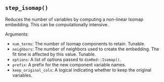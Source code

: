 ## `step_isomap()`

Reduces the number of variables by computing a non-linear Isomap embedding. This can be computationally intensive.

Arguments:
* `num_terms`: The number of Isomap components to retain. Tunable.
* `neighbors`: The number of neighbors used to create the embedding. The fit time is affected by this value. Tunable.
* `options`: A list of options passed to `dimRed::Isomap()`.
* `prefix`: A prefix for the new component variable names.
* `keep_original_cols`: A logical indicating whether to keep the original variables.
